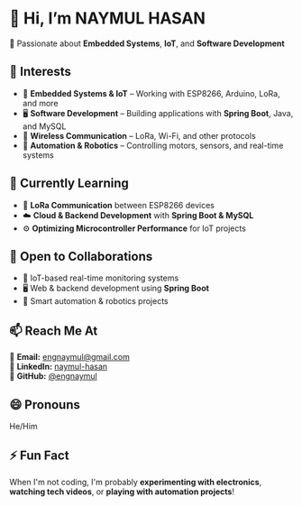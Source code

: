 # 👋 Hi, I’m NAYMUL HASAN  
🚀 Passionate about **Embedded Systems**, **IoT**, and **Software Development**  

## 👀 Interests  
- 🔌 **Embedded Systems & IoT** – Working with ESP8266, Arduino, LoRa, and more  
- 🖥️ **Software Development** – Building applications with **Spring Boot**, Java, and MySQL  
- 📡 **Wireless Communication** – LoRa, Wi-Fi, and other protocols  
- 🤖 **Automation & Robotics** – Controlling motors, sensors, and real-time systems  

## 🌱 Currently Learning  
- 📡 **LoRa Communication** between ESP8266 devices  
- ☁️ **Cloud & Backend Development** with **Spring Boot & MySQL**  
- ⚙️ **Optimizing Microcontroller Performance** for IoT projects  

## 💞️ Open to Collaborations  
- 📡 IoT-based real-time monitoring systems  
- 🖥️ Web & backend development using **Spring Boot**  
- 🤖 Smart automation & robotics projects  

## 📫 Reach Me At  
📩 **Email:** engnaymul@gmail.com  
💼 **LinkedIn:** [naymul-hasan](https://www.linkedin.com/in/naymul-hasan)  
📡 **GitHub:** [@engnaymul](https://github.com/engnaymul)  

## 😄 Pronouns  
He/Him  

## ⚡ Fun Fact  
When I'm not coding, I'm probably **experimenting with electronics**, **watching tech videos**, or **playing with automation projects**!  

